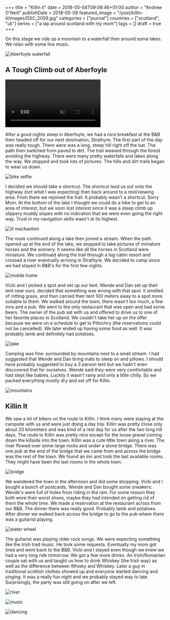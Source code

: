+++
title = "Killin it"
date = 2018-05-04T09:06:46+01:00
author = "Andrew O'Neill"
publishDate = 2018-05-08
featured_image = "/post/killin-it/images/DSC_2059.jpg"
categories = ["journal"]
countries = ["scotland", "uk"]
series = ["a lap around scotland with my mom"]
tags = []
draft = true
+++

On this stage we ride up a mountain to a waterfall then around some
lakes. We relax with some live music. <!--more-->

![Aberfoyle waterfall](images/DSC_2059.jpg)

## A Tough Climb out of Aberfoyle

<video src="images/test.webm" loop autoplay muted>
<source src="images/test.webm" type="video/webm">
<source src="images/test.mp4" type="video/mp4">
Sorry, you can not play videos. Try chrome or firefox.
</video>

After a good nights sleep in Aberfoyle, we had a nice breakfast at the
B&B then headed off for our next destination, Strathyre. The first part of
the day was really tough. There were was a long, steep hill right off the
bat. The path then switched from paved to dirt. The trail weaved through
the forest avoiding the highway. There were many pretty waterfalls and
lakes along the way. We stopped and took lots of pictures. The hills
and dirt trails began to wear us down.

![bike selfie](images/IMG_1215.jpg)

I decided we should take a shortcut. The shortcut lead us out
onto the highway (not what I was expecting) then back around to a
rest/viewing area. From there we rejoined the trail. It probably wasn't
a shortcut. Sorry Mom. At the bottom of the lake I thought we could do
a hike to get to an area of interest, but we soon lost interest since
it was a steep climb up slippery muddy slopes with no indication that
we were even going the right way. Trust in my navigation skills wasn't
at its highest.

![lil macbastion](images/IMG_1240.jpg)

The route continued along a lake then joined a stream. When the path
opened up at the end of the lake, we stopped to take pictures of miniature
horses and the scenery. It seems like all the horses in Scotland were
miniature. We continued along the trail through a log cabin resort and
crossed a river eventually arriving in Strathyre. We decided to camp
since we had stayed in B&B's for the first few nights.

![mobile home](images/DSC_2112.jpg)

Vicki and I picked a spot and set up our tent. Wende and Dan set up
their tent near ours, decided that something was wrong with that spot:
it smelled of rotting grass, and then carried their tent 100 meters away
to a spot more suitable to them. We walked around the town, there wasn't
too much, a few inns and a pub. We went to the only restaurant that was
open and had some beers. The owner of the pub sat with us and offered
to drive us to one of her favorite places in Scotland. We couldn't take
her up on the offer because we were on a schedule to get to Pitlochry
(the reservations could not be cancelled). We later ended up having some
food as well. It was probably lamb and definitely had potatoes.

![lake](images/DSC_2117.jpg)

Camping was fine: surrounded by mountains next to a small stream. I
had suggested that Wende and Dan bring mats to sleep on and pillows. I
should have probably suggested to buy a 3 person tent but we hadn't even
discovered that for ourselves. Wende said they were very comfortable
and had slept like babies. Luckily it wasn't rainy and only a little
chilly. So we packed everything mostly dry and set off for Killin.

![mountains](images/DSC_2119.jpg)

## Killin It

We saw a lot of bikers on the route to Killin. I think many were staying
at the campsite with us and were just doing a day trip. Killin was pretty
close only about 20 kilometers and was kind of a rest day for us after
the two long hill days. The route to Killin was pretty nice except for
the loose gravel coming down the killside into the town. Killin was a
cute little town along a river. The river flowed over some large rocks
and under a stone bridge. There was one pub at the end of the bridge
that we came from and across the bridge was the rest of the town. We
found an inn and took the last available rooms. They might have been
the last rooms in the whole town.

![bridge](images/DSC_2129.jpg)

We wandered the town in the afternoon and did some shopping. Vicki and I
bought a bunch of postcards, Wende and Dan bought some sneakers: Wende's
were full of holes from riding in the rain. For some reason they both
wore their worst shoes, maybe they had intended on getting rid of them
the whole time. We made a reservation at the restaurant across from our
B&B. The dinner there was really good. Probably lamb and potatoes. After
dinner we walked back across the bridge to go to the pub where there
was a guitarist playing.

![water wheel](images/DSC_2131.jpg)

The guitarist was playing older rock songs. We were expecting something
like the Irish trad music. He took some requests. Eventually my mom got
tired and went back to the B&B. Vicki and I stayed even though we knew we
had a very long ride tomorrow. We got a few more drinks. An Irish/Romanian
couple sat with us and taught us how to drink Whiskey (the Irish way)
as well as the difference between Whisky and Whiskey.  Later a guy in
traditional scottish clothes showed up and everyone started dancing and
singing. It was a really fun night and we probably stayed way to late.
Surprisingly, the party was still going on after we left.

![river](images/DSC_2143.jpg)

![music](images/IMG_1291.jpg)

![dancing](images/IMG_1295.jpg)
